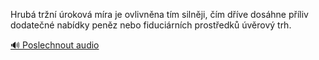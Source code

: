 
Hrubá tržní úroková míra je ovlivněna tím silněji, čím dříve dosáhne příliv dodatečné nabídky peněz nebo fiduciárních prostředků úvěrový trh.

[🔊 Poslechnout audio](/data/7-paragraphs/audio/chapter_100/para_004-Hrub-trn-rokov-mra-je-ovlivnna-tm-silnji.mp3)
